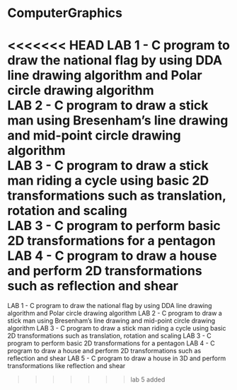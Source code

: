 # ComputerGraphics

<<<<<<< HEAD
LAB 1 - C program to draw the national flag by using DDA line drawing algorithm and Polar circle drawing algorithm <br >
LAB 2 - C program to draw a stick man using Bresenham’s line drawing and mid-point circle drawing algorithm <br >
LAB 3 - C program to draw a stick man riding a cycle using basic 2D transformations such as translation, rotation and scaling <br >
LAB 3 - C program to perform basic 2D transformations for a pentagon <br >
LAB 4 - C program to draw a house and perform 2D transformations such as reflection and shear <br >
=======
LAB 1 - C program to draw the national flag by using DDA line drawing algorithm and Polar circle drawing algorithm
LAB 2 - C program to draw a stick man using Bresenham’s line drawing and mid-point circle drawing algorithm
LAB 3 - C program to draw a stick man riding a cycle using basic 2D transformations such as translation, rotation and scaling
LAB 3 - C program to perform basic 2D transformations for a pentagon
LAB 4 - C program to draw a house and perform 2D transformations such as reflection and shear
LAB 5 - C program to draw a house in 3D and perform transformations like reflection and shear
>>>>>>> lab 5 added
